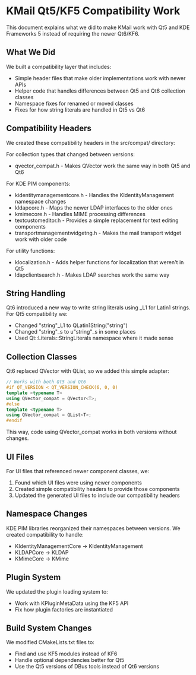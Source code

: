# KMail Qt5/KF5 Compatibility Work

This document explains what we did to make KMail work with Qt5 and KDE Frameworks 5 instead of requiring the newer Qt6/KF6.

## What We Did

We built a compatibility layer that includes:

- Simple header files that make older implementations work with newer APIs
- Helper code that handles differences between Qt5 and Qt6 collection classes
- Namespace fixes for renamed or moved classes
- Fixes for how string literals are handled in Qt5 vs Qt6

## Compatibility Headers

We created these compatibility headers in the src/compat/ directory:

For collection types that changed between versions:
- qvector_compat.h - Makes QVector work the same way in both Qt5 and Qt6

For KDE PIM components:
- kidentitymanagementcore.h - Handles the KIdentityManagement namespace changes
- kldapcore.h - Maps the newer LDAP interfaces to the older ones
- kmimecore.h - Handles MIME processing differences
- textcustomeditor.h - Provides a simple replacement for text editing components
- transportmanagementwidgetng.h - Makes the mail transport widget work with older code

For utility functions:
- klocalization.h - Adds helper functions for localization that weren't in Qt5
- ldapclientsearch.h - Makes LDAP searches work the same way

## String Handling

Qt6 introduced a new way to write string literals using _L1 for Latin1 strings. For Qt5 compatibility we:

- Changed "string"_L1 to QLatin1String("string")
- Changed "string"_s to u"string"_s in some places
- Used Qt::Literals::StringLiterals namespace where it made sense

## Collection Classes

Qt6 replaced QVector with QList, so we added this simple adapter:

```cpp
// Works with both Qt5 and Qt6
#if QT_VERSION < QT_VERSION_CHECK(6, 0, 0)
template <typename T>
using QVector_compat = QVector<T>;
#else
template <typename T>
using QVector_compat = QList<T>;
#endif
```

This way, code using QVector_compat works in both versions without changes.

## UI Files

For UI files that referenced newer component classes, we:

1. Found which UI files were using newer components
2. Created simple compatibility headers to provide those components
3. Updated the generated UI files to include our compatibility headers

## Namespace Changes

KDE PIM libraries reorganized their namespaces between versions. We created compatibility to handle:

- KIdentityManagementCore → KIdentityManagement
- KLDAPCore → KLDAP
- KMimeCore → KMime

## Plugin System

We updated the plugin loading system to:

- Work with KPluginMetaData using the KF5 API
- Fix how plugin factories are instantiated

## Build System Changes

We modified CMakeLists.txt files to:

- Find and use KF5 modules instead of KF6
- Handle optional dependencies better for Qt5
- Use the Qt5 versions of DBus tools instead of Qt6 versions

